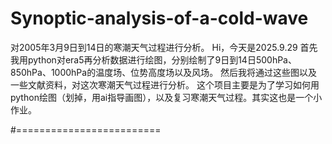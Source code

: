 # Synoptic-analysis-of-a-cold-wave
对2005年3月9日到14日的寒潮天气过程进行分析。
Hi，今天是2025.9.29
首先我用python对era5再分析数据进行绘图，分别绘制了9日到14日500hPa、850hPa、1000hPa的温度场、位势高度场以及风场。
然后我将通过这些图以及一些文献资料，对这次寒潮天气过程进行分析。
这个项目主要是为了学习如何用python绘图（划掉，用ai指导画图），以及复习寒潮天气过程。其实这也是一个小作业。

#=========================
